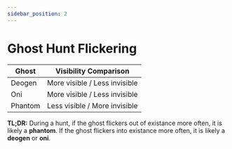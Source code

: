 ```yaml
---
sidebar_position: 2
---
```


# Ghost Hunt Flickering

| Ghost   | Visibility Comparison         |
| ------- | ----------------------------- |
| Deogen  | More visible / Less invisible |
| Oni     | More visible / Less invisible |
| Phantom | Less visible / More invisible |

**TL;DR:** During a hunt, if the ghost flickers out of existance more often, it is likely a **phantom**. If the ghost flickers into existance more often, it is likely a **deogen** or **oni**.
